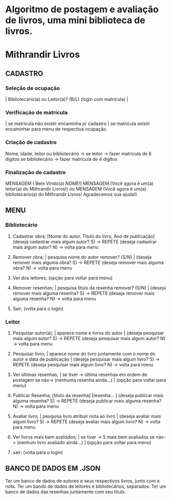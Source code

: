 # Algoritmo de postagem e avaliação de livros, uma mini biblioteca de livros.
# Mithrandir Livros #
## CADASTRO
### Seleção de ocupação
|
Bibliotecário(a) ou Leitor(a)? (B/L) (login com matrícula)
|


### Verificação de matrícula
|
se matricula não existir
encaminha p/ cadastro
|
se matricula existir encaminhar para menu de respectiva ocupação

### Criação de cadastro
Nome, idade, leitor ou bibliotecário -> 
se leitor -> fazer matricula de 6 digitos
se bibliotecário -> fazer matricula de 4 digitos

### Finalização de cadastro
MENSAGEM ( Bem Vindo(a) $NOME$!)
MENSAGEM (Você agora é um(a) leitor(a) do Mithrandir Livros!)
ou 
MENSAGEM (Você agora é um(a) bibliotecário(a) do Mithrandir Livros! Agradecemos sua ajuda!)


## MENU
### Bibliotecário
1. Cadastrar obra; 
[Nome do autor, Título do livro, Ano de publicação]
(deseja cadastrar mais algum autor? S) -> REPETE
(deseja cadastrar mais algum autor? N) -> volta para menu

2. Remover obra;
|
pesquisa nome do autor
remover? (S/N)
|
(deseja remover mais alguma obra? S) -> REPETE
(deseja remover mais alguma obra? N) -> volta para menu

3. Ver dos leitores; 
(opção para voltar para menu)

4. Remover resenhas; 
|
pesquisa titulo da resenha
remover? (S/N)
|
(deseja remover mais alguma resenha? S) -> REPETE
(deseja remover mais alguma resenha? N) -> volta para menu

6. Sair;
(volta para o login) 

### Leitor 
1. Pesquisar autor(a); 
|
aparece nome e livros do autor
|
(deseja pesquisar mais algum autor? S) -> REPETE
(deseja pesquisar mais algum autor? N) -> volta para menu

2. Pesquisar livro;
|
aparece nome do livro juntamente com o nome do autor e data de publicação
|
(deseja pesquisar mais algum livro? S) -> REPETE
(deseja pesquisar mais algum livro? N) -> volta para menu

3. Ver últimas resenhas;
|
se tiver -> última resenhas em ordem de postagem
se não-> (nenhuma resenha ainda...)
|
(opção para voltar para menu)

4. Publicar Resenha;
[titulo da resenha]
[resenha... ]
(deseja publicar mais alguma resenha? S) -> REPETE
(deseja publicar mais alguma resenha? N) -> volta para menu


5. Avaliar livro;
|
pesquisa livro
atribuir nota ao livro
|
(deseja avaliar mais algum livro? S) -> REPETE
(deseja avaliar mais algum livro? N) -> volta para menu


6. Ver livros mais bem avaliados;
|
se tiver -> 5 mais bem avaliados
se não-> (nenhum livro avaliado ainda...)
|
(opção para voltar para menu)

7. sair;
 (volta para o login)

## BANCO DE DADOS EM .JSON
Ter um banco de dados de autores e seus respectivos livros, junto com a nota.
Ter um bando de dados de leitores e bibliotecários, separados.
Ter um banco de dados das resenhas juntamente com seu titulo.
